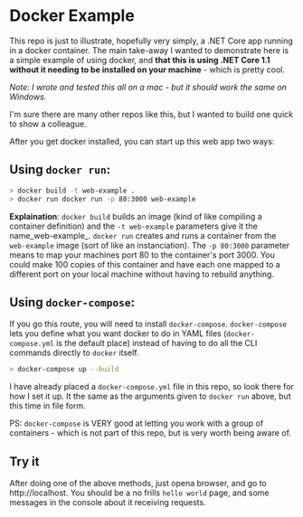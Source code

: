 Docker Example
=================
This repo is just to illustrate, hopefully very simply, a .NET Core app running in a docker container. The main take-away I wanted to demonstrate here is a simple example of using docker, and **that this is using .NET Core 1.1 without it needing to be installed on your machine** - which is pretty cool.

_Note: I wrote and tested this all on a mac - but it should work the same on Windows._

I'm sure there are many other repos like this, but I wanted to build one quick to show a colleague.


After you get docker installed, you can start up this web app two ways:

Using `docker run`:
-----------
```sh
> docker build -t web-example .
> docker run docker run -p 80:3000 web-example
```

**Explaination**: `docker build` builds an image (kind of like compiling a container definition) and the `-t web-example` parameters give it the name_web-example_. `docker run` creates and runs a container from the `web-example` image (sort of like an instanciation). The `-p 80:3000` parameter means to map your machines port 80 to the container's port 3000. You could make 100 copies of this container and have each one mapped to a different port on your local machine without having to rebuild anything.

Using `docker-compose`:
-------------------
If you go this route, you will need to install `docker-compose`. `docker-compose` lets you define what you want docker to do in YAML files (`docker-compose.yml` is the default place) instead of having to do all the CLI commands directly to `docker` itself. 

```sh
> docker-compose up --build
```

I have already placed a `docker-compose.yml` file in this repo, so look there for how I set it up. It the same as the arguments given to `docker run` above, but this time in file form. 

PS: `docker-compose` is VERY good at letting you work with a group of containers - which is not part of this repo, but is very worth being aware of. 


Try it
-----
After doing one of the above methods, just opena  browser, and go to http://localhost. You should be a no frills `hello world` page, and some messages in the console about it receiving requests.




